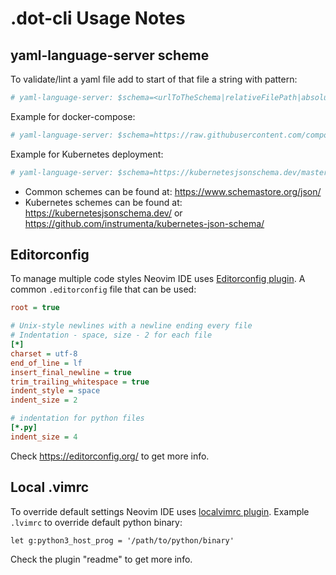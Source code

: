 # .dot-cli Usage Notes

## yaml-language-server scheme

To validate/lint a yaml file add to start of that file a string with pattern:

```yaml
# yaml-language-server: $schema=<urlToTheSchema|relativeFilePath|absoluteFilePath}>
```

Example for docker-compose:

```yaml
# yaml-language-server: $schema=https://raw.githubusercontent.com/compose-spec/compose-spec/master/schema/compose-spec.json
```

Example for Kubernetes deployment:

```yaml
# yaml-language-server: $schema=https://kubernetesjsonschema.dev/master-standalone-strict/deployment.json
```

- Common schemes can be found at: https://www.schemastore.org/json/
- Kubernetes schemes can be found at: https://kubernetesjsonschema.dev/ or https://github.com/instrumenta/kubernetes-json-schema/

## Editorconfig

To manage multiple code styles Neovim IDE uses [Editorconfig plugin](https://github.com/editorconfig/editorconfig-vim).
A common `.editorconfig` file that can be used:

```ini
root = true

# Unix-style newlines with a newline ending every file
# Indentation - space, size - 2 for each file
[*]
charset = utf-8
end_of_line = lf
insert_final_newline = true
trim_trailing_whitespace = true
indent_style = space
indent_size = 2

# indentation for python files
[*.py]
indent_size = 4
```

Check https://editorconfig.org/ to get more info.

## Local .vimrc

To override default settings Neovim IDE uses [localvimrc plugin](https://github.com/embear/vim-localvimrc).
Example `.lvimrc` to override default python binary:

```vimrc
let g:python3_host_prog = '/path/to/python/binary'
```

Check the plugin "readme" to get more info.
